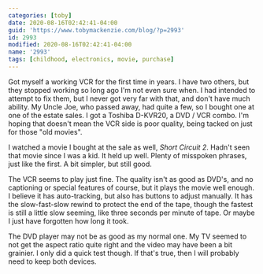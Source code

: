 ```yaml
---
categories: [toby]
date: 2020-08-16T02:42:41-04:00
guid: 'https://www.tobymackenzie.com/blog/?p=2993'
id: 2993
modified: 2020-08-16T02:42:41-04:00
name: '2993'
tags: [childhood, electronics, movie, purchase]
---
```


Got myself a working VCR for the first time in years.<!--more-->  I have two others, but they stopped working so long ago I'm not even sure when.  I had intended to attempt to fix them, but I never got very far with that, and don't have much ability.  My Uncle Joe, who passed away, had quite a few, so I bought one at one of the estate sales.  I got a Toshiba D-KVR20, a DVD / VCR combo.  I'm hoping that doesn't mean the VCR side is poor quality, being tacked on just for those "old movies".

I watched a movie I bought at the sale as well, *Short Circuit 2*.  Hadn't seen that movie since I was a kid.  It held up well.  Plenty of misspoken phrases, just like the first.  A bit simpler, but still good.

The VCR seems to play just fine.  The quality isn't as good as DVD's, and no captioning or special features of course, but it plays the movie well enough.  I believe it has auto-tracking, but also has buttons to adjust manually.  It has the slow-fast-slow rewind to protect the end of the tape, though the fastest is still a little slow seeming, like three seconds per minute of tape.  Or maybe I just have forgotten how long it took.

The DVD player may not be as good as my normal one.  My TV seemed to not get the aspect ratio quite right and the video may have been a bit grainier.  I only did a quick test though.  If that's true, then I will probably need to keep both devices.
